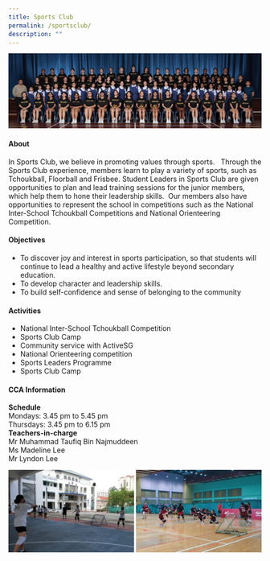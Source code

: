```yaml
---
title: Sports Club
permalink: /sportsclub/
description: ""
---
```

![](/images/CCA/2023/Sports%20club/sports%20club.jpg)

#### **About**
In Sports Club, we believe in promoting values through sports.&nbsp;&nbsp; Through the Sports Club experience, members learn to play a variety of sports, such as Tchoukball, Floorball and Frisbee. Student Leaders in Sports Club are given opportunities to plan and lead training sessions for the junior members, which help them to hone their leadership skills.&nbsp; Our members also have opportunities to represent the school in competitions such as the National Inter-School Tchoukball Competitions and National Orienteering Competition.

#### **Objectives**
*   To discover joy and interest in sports participation, so that students will continue to lead a healthy and active lifestyle beyond secondary education.
*   To develop character and leadership skills.
*   To build self-confidence and sense of belonging to the community

#### **Activities**
*   National Inter-School Tchoukball Competition
*   Sports Club Camp
*   Community service with ActiveSG
*   National Orienteering competition
*   Sports Leaders Programme
*   Sports Club Camp

#### **CCA Information**

**Schedule**<br>
Mondays: 3.45 pm to 5.45 pm  
Thursdays: 3.45 pm to 6.15 pm  
**Teachers-in-charge**<br>
Mr Muhammad Taufiq Bin Najmuddeen<br>
Ms Madeline Lee<br>
Mr Lyndon Lee<br>

![](/images/CCA/2023/Sports%20club/picture2.jpg)